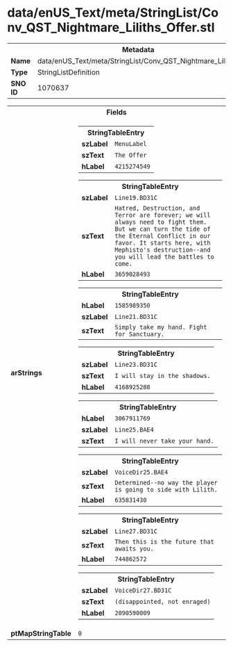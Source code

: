 <h1>data/enUS_Text/meta/StringList/Conv_QST_Nightmare_Liliths_Offer.stl</h1><table><tr><th colspan="100%">Metadata</th></tr><tr><td><b>Name</b></td><td>data/enUS_Text/meta/StringList/Conv_QST_Nightmare_Liliths_Offer.stl</td></tr><tr><td><b>Type</b></td><td>StringListDefinition</td></tr><tr><td><b>SNO ID</b></td><td>1070637</td></tr></table>

<table><tr><th colspan="100%">Fields</th></tr><tr><td><b>arStrings</b></td><td><table><tr><th colspan="100%">StringTableEntry</th></tr><tr><td><b>szLabel</b></td><td><code>MenuLabel</code></td></tr><tr><td><b>szText</b></td><td><code>The Offer</code></td></tr><tr><td><b>hLabel</b></td><td><code>4215274549</code></td></tr></table>


<table><tr><th colspan="100%">StringTableEntry</th></tr><tr><td><b>szLabel</b></td><td><code>Line19.BD31C</code></td></tr><tr><td><b>szText</b></td><td><code>Hatred, Destruction, and Terror are forever; we will always need to fight them. But we can turn the tide of the Eternal Conflict in our favor. It starts here, with Mephisto's destruction--and you will lead the battles to come.</code></td></tr><tr><td><b>hLabel</b></td><td><code>3659028493</code></td></tr></table>


<table><tr><th colspan="100%">StringTableEntry</th></tr><tr><td><b>hLabel</b></td><td><code>1585989350</code></td></tr><tr><td><b>szLabel</b></td><td><code>Line21.BD31C</code></td></tr><tr><td><b>szText</b></td><td><code>Simply take my hand. Fight for Sanctuary.</code></td></tr></table>


<table><tr><th colspan="100%">StringTableEntry</th></tr><tr><td><b>szLabel</b></td><td><code>Line23.BD31C</code></td></tr><tr><td><b>szText</b></td><td><code>I will stay in the shadows.</code></td></tr><tr><td><b>hLabel</b></td><td><code>4168925288</code></td></tr></table>


<table><tr><th colspan="100%">StringTableEntry</th></tr><tr><td><b>hLabel</b></td><td><code>3067911769</code></td></tr><tr><td><b>szLabel</b></td><td><code>Line25.BAE4</code></td></tr><tr><td><b>szText</b></td><td><code>I will never take your hand.</code></td></tr></table>


<table><tr><th colspan="100%">StringTableEntry</th></tr><tr><td><b>szLabel</b></td><td><code>VoiceDir25.BAE4</code></td></tr><tr><td><b>szText</b></td><td><code>Determined--no way the player is going to side with Lilith.</code></td></tr><tr><td><b>hLabel</b></td><td><code>635831430</code></td></tr></table>


<table><tr><th colspan="100%">StringTableEntry</th></tr><tr><td><b>szLabel</b></td><td><code>Line27.BD31C</code></td></tr><tr><td><b>szText</b></td><td><code>Then this is the future that awaits you.</code></td></tr><tr><td><b>hLabel</b></td><td><code>744862572</code></td></tr></table>


<table><tr><th colspan="100%">StringTableEntry</th></tr><tr><td><b>szLabel</b></td><td><code>VoiceDir27.BD31C</code></td></tr><tr><td><b>szText</b></td><td><code>(disappointed, not enraged)</code></td></tr><tr><td><b>hLabel</b></td><td><code>2090590009</code></td></tr></table>


</td></tr><tr><td><b>ptMapStringTable</b></td><td><code>0</code></td></tr></table>

